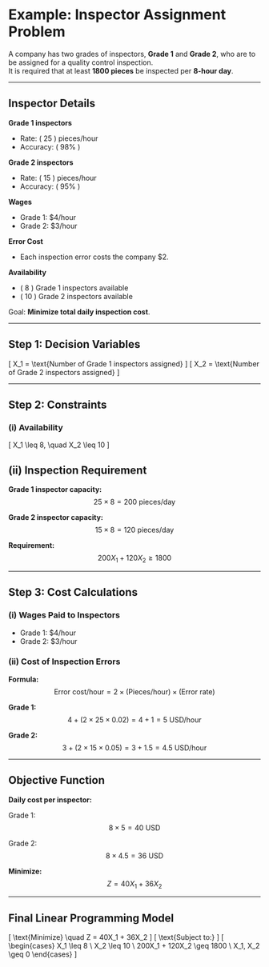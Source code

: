 # Example: Inspector Assignment Problem

A company has two grades of inspectors, **Grade 1** and **Grade 2**, who are to be assigned for a quality control inspection.  
It is required that at least **1800 pieces** be inspected per **8-hour day**.

---

## Inspector Details

**Grade 1 inspectors**  
- Rate: \( 25 \) pieces/hour  
- Accuracy: \( 98\% \)  

**Grade 2 inspectors**  
- Rate: \( 15 \) pieces/hour  
- Accuracy: \( 95\% \)  

**Wages**  
- Grade 1: \$4/hour  
- Grade 2: \$3/hour  

**Error Cost**  
- Each inspection error costs the company \$2.  

**Availability**  
- \( 8 \) Grade 1 inspectors available  
- \( 10 \) Grade 2 inspectors available  

Goal: **Minimize total daily inspection cost**.

---

## Step 1: Decision Variables

\[
X_1 = \text{Number of Grade 1 inspectors assigned}
\]
\[
X_2 = \text{Number of Grade 2 inspectors assigned}
\]

---

## Step 2: Constraints

### (i) Availability
\[
X_1 \leq 8, \quad X_2 \leq 10
\]

## (ii) Inspection Requirement

**Grade 1 inspector capacity:**
$$
25 \times 8 = 200 \ \text{pieces/day}
$$

**Grade 2 inspector capacity:**
$$
15 \times 8 = 120 \ \text{pieces/day}
$$

**Requirement:**
$$
200 X_1 + 120 X_2 \geq 1800
$$

---

## Step 3: Cost Calculations

### (i) Wages Paid to Inspectors
- Grade 1: \$4/hour  
- Grade 2: \$3/hour  

### (ii) Cost of Inspection Errors
**Formula:**
$$
\text{Error cost/hour} = 2 \times (\text{Pieces/hour}) \times (\text{Error rate})
$$

**Grade 1:**
$$
4 + (2 \times 25 \times 0.02) = 4 + 1 = 5 \ \text{USD/hour}
$$

**Grade 2:**
$$
3 + (2 \times 15 \times 0.05) = 3 + 1.5 = 4.5 \ \text{USD/hour}
$$

---

## Objective Function

**Daily cost per inspector:**

Grade 1:
$$
8 \times 5 = 40 \ \text{USD}
$$

Grade 2:
$$
8 \times 4.5 = 36 \ \text{USD}
$$

**Minimize:**
$$
Z = 40 X_1 + 36 X_2
$$


---

## Final Linear Programming Model

\[
\text{Minimize} \quad Z = 40X_1 + 36X_2
\]
\[
\text{Subject to:}
\]
\[
\begin{cases}
X_1 \leq 8 \\
X_2 \leq 10 \\
200X_1 + 120X_2 \geq 1800 \\
X_1, X_2 \geq 0
\end{cases}
\]
